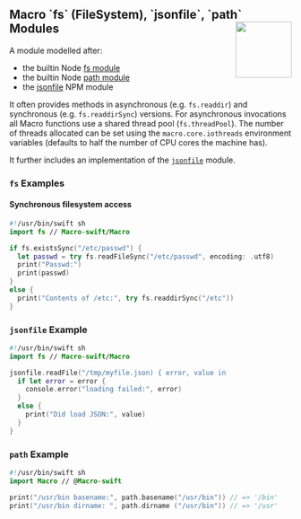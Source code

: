 <h2>Macro `fs` (FileSystem), `jsonfile`, `path` Modules
  <img src="http://zeezide.com/img/macro/MacroExpressIcon128.png"
       align="right" width="100" height="100" />
</h2>

A module modelled after:
- the builtin Node [fs module](https://nodejs.org/dist/latest-v7.x/docs/api/fs.html)
- the builtin Node [path module](https://nodejs.org/dist/latest-v7.x/docs/api/path.html)
- the [jsonfile](https://www.npmjs.com/package/jsonfile) NPM module

It often provides methods in asynchronous (e.g. `fs.readdir`) and synchronous
(e.g. `fs.readdirSync`) versions.
For asynchronous invocations all Macro functions use a shared thread pool
(`fs.threadPool`). The number of threads allocated can be set using the
`macro.core.iothreads` environment variables (defaults to half the number of CPU
cores the machine has).

It further includes an implementation of the 
[`jsonfile`](https://www.npmjs.com/package/jsonfile)
module.


### `fs` Examples

#### Synchronous filesystem access

```swift
#!/usr/bin/swift sh
import fs // Macro-swift/Macro

if fs.existsSync("/etc/passwd") {
  let passwd = try fs.readFileSync("/etc/passwd", encoding: .utf8)
  print("Passwd:")
  print(passwd)
}
else {
  print("Contents of /etc:", try fs.readdirSync("/etc"))
}
```


### `jsonfile` Example

```swift
#!/usr/bin/swift sh
import fs // Macro-swift/Macro

jsonfile.readFile("/tmp/myfile.json) { error, value in
  if let error = error {
    console.error("loading failed:", error)
  }
  else {
    print("Did load JSON:", value)
  }
}
```


### `path` Example

```swift
#!/usr/bin/swift sh
import Macro // @Macro-swift

print("/usr/bin basename:", path.basename("/usr/bin")) // => '/bin'
print("/usr/bin dirname: ", path.dirname ("/usr/bin")) // => '/usr'
```
